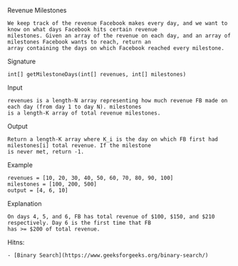 Revenue Milestones

    We keep track of the revenue Facebook makes every day, and we want to know on what days Facebook hits certain revenue 
    milestones. Given an array of the revenue on each day, and an array of milestones Facebook wants to reach, return an 
    array containing the days on which Facebook reached every milestone.

Signature

    int[] getMilestoneDays(int[] revenues, int[] milestones)

Input

    revenues is a length-N array representing how much revenue FB made on each day (from day 1 to day N). milestones 
    is a length-K array of total revenue milestones.

Output

    Return a length-K array where K_i is the day on which FB first had milestones[i] total revenue. If the milestone 
    is never met, return -1.

Example

    revenues = [10, 20, 30, 40, 50, 60, 70, 80, 90, 100]
    milestones = [100, 200, 500]
    output = [4, 6, 10]

Explanation

    On days 4, 5, and 6, FB has total revenue of $100, $150, and $210 respectively. Day 6 is the first time that FB
    has >= $200 of total revenue.

Hitns:

    - [Binary Search](https://www.geeksforgeeks.org/binary-search/)

